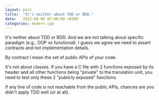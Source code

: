 ```yaml
---
layout: post
title:  "It's neither about TDD or BDD."
date:   2022-09-06 07:00:00 +0200
categories: modern cpp
---
```


It's neither about TDD or BDD. And we are not talking about specific paradigm (e.g., OOP vs functional). I guess we agree we need to assert contracts and not implementation details. 

By contract I mean the set of public APIs of your code. 

It's not about classes. If you have a C file with 2 functions exposed by its header and all other functions being "private" to the translation unit, you need to test only these 2 "publicly exposed" functions. 

If any line of code is not reachable from the public APIs, chances are you didn't apply TDD well (or at all).